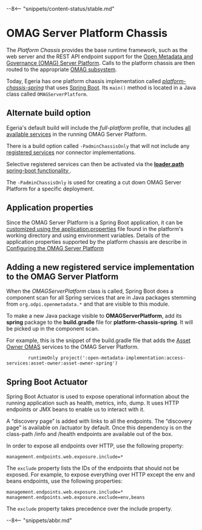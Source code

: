<!-- SPDX-License-Identifier: CC-BY-4.0 -->
<!-- Copyright Contributors to the ODPi Egeria project 2020. -->

--8<-- "snippets/content-status/stable.md"

# OMAG Server Platform Chassis

The *Platform Chassis* provides the base runtime framework, such as the web server and the REST API endpoint support for the [Open Metadata and Governance (OMAG) Server Platform](/concepts/omag-server-platform).   Calls to the platform chassis are then routed to the appropriate [OMAG subsystem](/concepts/omag-subsystem).

Today, Egeria has one platform chassis implementation called [*platform-chassis-spring*](https://github.com/odpi/egeria/tree/main/open-metadata-implementation/platform-chassis/platform-chassis-spring) that uses [Spring Boot](https://spring.io/projects/spring-boot).  Its `main()` method is located in a Java class called `OMAGServerPlatform`.

## Alternate build option

Egeria's default build will include the *full-platform* profile, that includes [all available services](/services) in the running OMAG Server Platform. 

There is a build option called `-PadminChassisOnly` that will not include any [registered services](/services/#registered-services) nor connector implementations.

Selective registered services can then be activated via the [ **loader.path** spring-boot functionality ](https://docs.spring.io/spring-boot/docs/current/reference/html/appendix-executable-jar-format.html#executable-jar-property-launcher-features).

The `-PadminChassisOnly` is used for creating a cut down OMAG Server Platform for a specific deployment.
 
## Application properties

Since the OMAG Server Platform is a Spring Boot application, it can be [customized using the application.properties](https://docs.spring.io/spring-boot/docs/current/reference/html/common-application-properties.html) file found in the platform's working directory and using environment variables.  Details of the application properties supported by the platform chassis are describe in [Configuring the OMAG Server Platform](/guides/admin/configuring-the-omag-server-platform)

## Adding a new registered service implementation to the OMAG Server Platform

When the *OMAGServerPlatform* class is called, Spring Boot does a component scan for all Spring services that are in Java packages stemming from `org.odpi.openmetadata.*` and that are visible to this module.

To make a new Java package visible to **OMAGServerPlatform**, add its **spring** package to the **build.gradle** file for **platform-chassis-spring**. It will be picked up in the component scan.

For example, this is the snippet of the build.gradle file that adds the [Asset Owner OMAS](/services/omas/asset-owner/overview) services to the OMAG Server Platform.

```
        runtimeOnly project(':open-metadata-implementation:access-services:asset-owner:asset-owner-spring')
```


## Spring Boot Actuator

Spring Boot Actuator is used to expose operational information about the running application such as health, metrics, info, dump.  It uses HTTP endpoints or JMX beans to enable us to interact with it. 

A “discovery page” is added with links to all the endpoints. The “discovery page” is available on /actuator by default. Once this dependency is on the class-path /info and /health endpoints are available out of the box. 

In order to expose all endpoints over HTTP, use the following property:
```
management.endpoints.web.exposure.include=*
```

The `exclude` property lists the IDs of the endpoints that should not be exposed. For example, to expose everything over HTTP except the env and beans endpoints, use the following properties:

```
management.endpoints.web.exposure.include=*
management.endpoints.web.exposure.exclude=env,beans
```

The `exclude` property takes precedence over the include property.

--8<-- "snippets/abbr.md"
